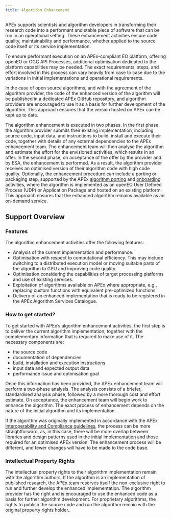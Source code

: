 ```yaml
---
title: Algorithm Enhancement
---
```


APEx supports scientists and algorithm developers in transforming their research code into a performant and stable piece
of software that can be run in an operational setting. These enhancement activities ensure code quality, maintainability
and performance, whether applied to the source code itself or its service implementation.

To ensure performant execution on an APEx-compliant EO platform, offering openEO or OGC API Processes, additional
optimisation dedicated to the platform capabilities may be needed. The exact requirements, steps, and effort involved in
this process can vary heavily from case to case due to the variations in initial implementations and operational
requirements.

In the case of open source algorithms, and with the agreement of the algorithm provider, the code of the enhanced
version of the algorithm will be published in a dedicated APEx GitHub repository, and algorithm providers are encouraged
to use it as a basis for further development of the algorithm. This approach ensures that the version hosted on APEx can
be kept up to date.

The algorithm enhancement is executed in two phases. In the first phase, the algorithm provider submits their existing
implementation, including source code, input data, and instructions to build, install and execute their code, together
with details of any external dependencies to the APEx enhancement team. The enhancement team will then analyse the
algorithm and estimate the effort for the envisioned activities, which results in an offer. In the second phase, on
acceptance of the offer by the provider and by ESA, the enhancement is performed. As a result, the algorithm provider
receives an optimised version of their algorithm code with high code quality. Optionally, the enhancement procedure can
include a porting or packaging step, supported by the APEx [algorithm porting](porting.md)
and [onboarding](onboarding.md) activities, where the algorithm is implemented as an openEO User Defined Process (UDP)
or Application Package and hosted on an existing platform. This approach ensures that the enhanced algorithm remains
available as an on-demand service.

## Support Overview

### Features

The algorithm enhancement activities offer the following features:

* Analysis of the current implementation and performance.
* Optimisation with respect to computational efficiency. This may include switching to a distributed execution model or
  moving suitable parts of the algorithm to GPU and improving code quality.
* Optimisation considering the capabilities of target processing platforms and use of existing services.
* Exploitation of algorithms available on APEx where appropriate, e.g., replacing custom functions with equivalent
  pre-optimized functions.
* Delivery of an enhanced implementation that is ready to be registered in the APEx Algorithm Services Catalogue.

### How to get started?

To get started with APEx’s algorithm enhancement activities, the first step is to deliver the current algorithm
implementation, together with the complementary information that is required to make use of it. The necessary components
are:

* the source code
* documentation of dependencies
* build, installation and execution instructions
* input data and expected output data
* performance issue and optimisation goal

Once this information has been provided, the APEx enhancement team will perform a two-phase analysis. The analysis
consists of a briefer, standardised analysis phase, followed by a more thorough cost and effort estimate. On acceptance,
the enhancement team will begin work to enhance the algorithm. The exact process of enhancement depends on the nature of
the initial algorithm and its implementation.

If the algorithm was originally implemented in accordance with the
APEx [Interoperability and Compliance guidelines](../interoperability/algohosting.md), the process can be more
straightforward, as, in this case, there will be more overlap between libraries and design patterns used in the initial
implementation and those required for an optimised APEx version. The enhancement process will be different, and fewer
changes will have to be made to the code base.

### Intellectual Property Rights

The intellectual property rights to their algorithm implementation remain with the algorithm authors. If the algorithm
is an implementation of published research, the APEx team reserves itself the non-exclusive right to run and further
develop the enhanced implementation. The algorithm provider has the right and is encouraged to use the enhanced code as
a basis for further algorithm development. For proprietary algorithms, the rights to publish the source code and run the
algorithm remain with the original property rights holder..
